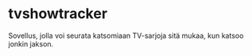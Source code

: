 # tvshowtracker

Sovellus, jolla voi seurata katsomiaan TV-sarjoja sitä mukaa, kun katsoo jonkin jakson.
